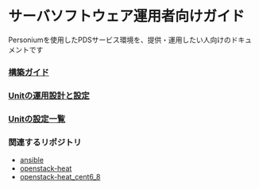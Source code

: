 # サーバソフトウェア運用者向けガイド

Personiumを使用したPDSサービス環境を、提供・運用したい人向けのドキュメントです

### [構築ガイド](./setup_ja.html)

### [Unitの運用設計と設定](./unit_operation_design.html)

### [Unitの設定⼀覧](./unit_config_list.html)

### 関連するリポジトリ
* [ansible](https://github.com/personium/ansible)
* [openstack-heat](https://github.com/personium/openstack-heat)
* [openstack-heat_cent6_8](https://github.com/personium/openstack-heat_cent6_8)
